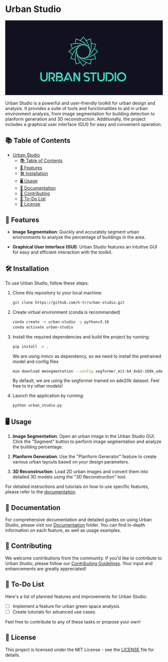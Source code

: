 # Urban Studio

![Urban Studio Logo](imgs/logo.png)

Urban Studio is a powerful and user-friendly toolkit for urban design and analysis. It provides a suite of tools and functionalities to aid in urban environment analysis, from image segmentation for building detection to planform generation and 3D reconstruction. Additionally, the project includes a graphical user interface (GUI) for easy and convenient operation.

## 📚 Table of Contents

- [Urban Studio](#urban-studio)
  - [📚 Table of Contents](#-table-of-contents)
  - [🚀 Features](#-features)
  - [🛠 Installation](#-installation)
  - [🖥 Usage](#-usage)
  - [📖 Documentation](#-documentation)
  - [🤝 Contributing](#-contributing)
  - [📝 To-Do List](#-to-do-list)
  - [📄 License](#-license)

## 🚀 Features

- **Image Segmentation**: Quickly and accurately segment urban environments to analyze the percentage of buildings in the area.

- **Graphical User Interface (GUI)**: Urban Studio features an intuitive GUI for easy and efficient interaction with the toolkit.

## 🛠 Installation

To use Urban Studio, follow these steps:

1. Clone this repository to your local machine:

   ```bash
   git clone https://github.com/h-tr/urban-studio.git
   ```

2. Create virtual environment (conda is recommanded)

   ```bash
   conda create -n urban-studio -y python=3.10
   conda activate urban-studio
   ```

3. Install the required dependencies and build the project by running:

   ```bash
   pip install -e .
   ```

   We are using mmcv as dependency, so we need to install the pretrained model and config files
   
   ```bash
   mim download mmsegmentation --config segformer_mit-b4_8xb2-160k_ade20k-512x512 --dest src/models
   ```

   By default, we are using the segformer trained on ade20k dataset. Feel free to try other models!

4. Launch the application by running:

   ```bash
   python urban_studio.py
   ```

## 🖥 Usage

1. **Image Segmentation**: Open an urban image in the Urban Studio GUI. Click the "Segment" button to perform image segmentation and analyze the building percentage.

2. **Planform Generation**: Use the "Planform Generator" feature to create various urban layouts based on your design parameters.

3. **3D Reconstruction**: Load 2D urban images and convert them into detailed 3D models using the "3D Reconstruction" tool.

For detailed instructions and tutorials on how to use specific features, please refer to the [documentation](#documentation).

## 📖 Documentation

For comprehensive documentation and detailed guides on using Urban Studio, please visit our [Documentation](/docs) folder. You can find in-depth information on each feature, as well as usage examples.

## 🤝 Contributing

We welcome contributions from the community. If you'd like to contribute to Urban Studio, please follow our [Contributing Guidelines](CONTRIBUTING.md). Your input and enhancements are greatly appreciated!

## 📝 To-Do List

Here's a list of planned features and improvements for Urban Studio:

- [ ] Implement a feature for urban green space analysis.
- [ ] Create tutorials for advanced use cases.

Feel free to contribute to any of these tasks or propose your own!

## 📄 License

This project is licensed under the MIT License - see the [LICENSE](LICENSE) file for details.